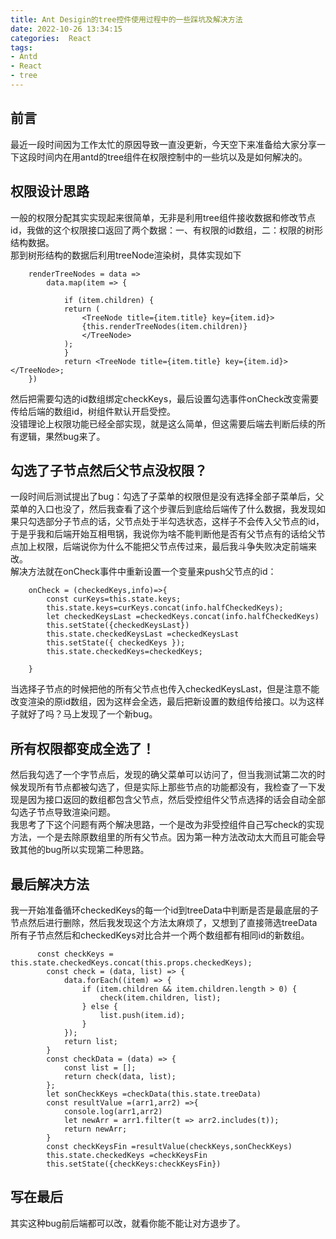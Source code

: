 ```yaml
---
title: Ant Desigin的tree控件使用过程中的一些踩坑及解决方法
date: 2022-10-26 13:34:15
categories:  React
tags:
- Antd
- React
- tree
---
```


## 前言
最近一段时间因为工作太忙的原因导致一直没更新，今天空下来准备给大家分享一下这段时间内在用antd的tree组件在权限控制中的一些坑以及是如何解决的。

## 权限设计思路 
一般的权限分配其实实现起来很简单，无非是利用tree组件接收数据和修改节点id，我做的这个权限接口返回了两个数据：一、有权限的id数组，二：权限的树形结构数据。  
那到树形结构的数据后利用treeNode渲染树，具体实现如下  
```
    renderTreeNodes = data =>
        data.map(item => {

            if (item.children) {
            return (
                <TreeNode title={item.title} key={item.id}>
                {this.renderTreeNodes(item.children)}
                </TreeNode>
            );
            }
            return <TreeNode title={item.title} key={item.id}></TreeNode>;
    })
```
然后把需要勾选的id数组绑定checkKeys，最后设置勾选事件onCheck改变需要传给后端的数组id，树组件默认开启受控。  
没错理论上权限功能已经全部实现，就是这么简单，但这需要后端去判断后续的所有逻辑，果然bug来了。

## 勾选了子节点然后父节点没权限？
一段时间后测试提出了bug：勾选了子菜单的权限但是没有选择全部子菜单后，父菜单的入口也没了，然后我查看了这个步骤后到底给后端传了什么数据，我发现如果只勾选部分子节点的话，父节点处于半勾选状态，这样子不会传入父节点的id，于是乎我和后端开始互相甩锅，我说你为啥不能判断他是否有父节点有的话给父节点加上权限，后端说你为什么不能把父节点传过来，最后我斗争失败决定前端来改。  
解决方法就在onCheck事件中重新设置一个变量来push父节点的id：  
```
    onCheck = (checkedKeys,info)=>{
        const curKeys=this.state.keys;
        this.state.keys=curKeys.concat(info.halfCheckedKeys);
        let checkedKeysLast =checkedKeys.concat(info.halfCheckedKeys)
        this.setState({checkedKeysLast})
        this.state.checkedKeysLast =checkedKeysLast
        this.setState({ checkedKeys });
        this.state.checkedKeys=checkedKeys;

    }
```
当选择子节点的时候把他的所有父节点也传入checkedKeysLast，但是注意不能改变渲染的原id数组，因为这样会全选，最后把新设置的数组传给接口。以为这样子就好了吗？马上发现了一个新bug。  

## 所有权限都变成全选了！
然后我勾选了一个字节点后，发现的确父菜单可以访问了，但当我测试第二次的时候发现所有节点都被勾选了，但是实际上那些节点的功能都没有，我检查了一下发现是因为接口返回的数组都包含父节点，然后受控组件父节点选择的话会自动全部勾选子节点导致渲染问题。  
我思考了下这个问题有两个解决思路，一个是改为非受控组件自己写check的实现方法，一个是去除原数组里的所有父节点。因为第一种方法改动太大而且可能会导致其他的bug所以实现第二种思路。

## 最后解决方法
我一开始准备循环checkedKeys的每一个id到treeData中判断是否是最底层的子节点然后进行删除，然后我发现这个方法太麻烦了，又想到了直接筛选treeData所有子节点然后和checkedKeys对比合并一个两个数组都有相同id的新数组。
```
      const checkKeys = this.state.checkedKeys.concat(this.props.checkedKeys);
        const check = (data, list) => {
            data.forEach((item) => {
                if (item.children && item.children.length > 0) {
                    check(item.children, list);
                } else {
                    list.push(item.id);
                }
            });
            return list;
        }
        const checkData = (data) => {
            const list = [];
            return check(data, list);
        };
        let sonCheckKeys =checkData(this.state.treeData)
        const resultValue =(arr1,arr2) =>{
            console.log(arr1,arr2)
            let newArr = arr1.filter(t => arr2.includes(t));
            return newArr;
        }
        const checkKeysFin =resultValue(checkKeys,sonCheckKeys)
        this.state.checkedKeys =checkKeysFin
        this.setState({checkKeys:checkKeysFin})
```

## 写在最后
其实这种bug前后端都可以改，就看你能不能让对方退步了。